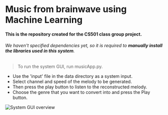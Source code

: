 # Music from brainwave using Machine Learning
#### This is the repository created for the CS501 class group project.

###### We haven't specified dependencies yet, so it is required to **manually install the libraries used in this system**.


> To run the system GUI, run musicApp.py.

* Use the 'input' file in the data directory as a system input.
* Select channel and speed of the melody to be generated.
* Then press the play button to listen to the reconstructed melody.
* Choose the genre that you want to convert into and press the Play button.  

![System GUI overview](https://github.com/Seunghee93/CS501_GroupProject/blob/master/image/gui.png)

